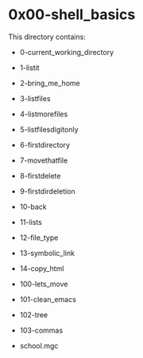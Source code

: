 # 0x00-shell_basics

This directory contains:

- 0-current_working_directory

- 1-listit

- 2-bring_me_home

- 3-listfiles

- 4-listmorefiles

- 5-listfilesdigitonly

- 6-firstdirectory

- 7-movethatfile

- 8-firstdelete

- 9-firstdirdeletion

- 10-back

- 11-lists

- 12-file_type

- 13-symbolic_link

- 14-copy_html

- 100-lets_move

- 101-clean_emacs

- 102-tree

- 103-commas

- school.mgc